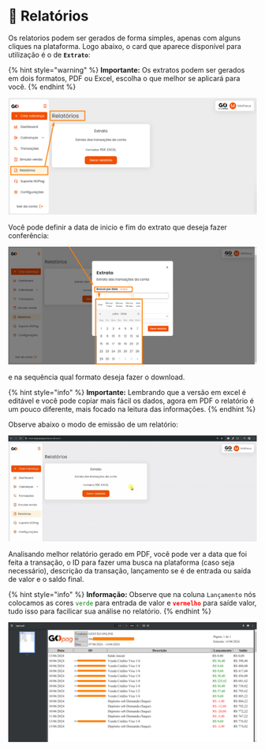 # 🧾 Relatórios

Os relatorios podem ser gerados de forma simples, apenas com alguns cliques na plataforma. Logo abaixo, o card que aparece disponível para utilização é o de **`Extrato`**:

{% hint style="warning" %}
**Importante:** Os extratos podem ser gerados em dois formatos, PDF ou Excel, escolha o que melhor se aplicará para você.
{% endhint %}

![](../assets/prints/relatorios_menu.png)

Você pode definir a data de inicio e fim do extrato que deseja fazer conferência:

![](../assets/prints/relatorios_menu_calendario.png)


 e na sequência qual formato deseja fazer o download.

{% hint style="info" %}
**Importante:** Lembrando que a versão em excel é editável e você pode copiar mais fácil os dados, agora em PDF o relatório é um pouco diferente, mais focado na leitura das informações.
{% endhint %}

Observe abaixo o modo de emissão de um relatório:

![](../assets/prints/relatorios_menu_gerar.gif)

Analisando melhor relatório gerado em PDF, você pode ver a data que foi feita a transação, o ID para fazer uma busca na plataforma (caso seja necessário), descrição da transação, lançamento se é de entrada ou saída de valor e o saldo final.

{% hint style="info" %}
**Informação:** Observe que na coluna `Lançamento` nós colocamos as cores <mark style="color:green;background-color:white;">`verde`</mark> para entrada de valor e <mark style="color:red;background-color:white;">**`vermelho`**</mark> para saíde valor, tudo isso para facilicar sua análise no relatório.
{% endhint %}

![](../assets/prints/relatorios_pdf_gerado.png)